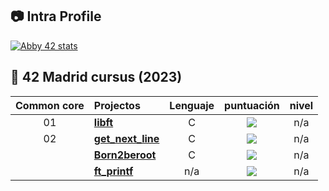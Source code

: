 ## :camera: Intra Profile

[![Abby 42 stats](https://badge42.vercel.app/api/v2/cl1n94s07000609myixypisjj/stats?cursusId=21&coalitionId=85)](https://profile.intra.42.fr/users/abigamas)

## :notebook_with_decorative_cover: 42 Madrid cursus (2023)


| Common core | Projectos                                                                             |            Lenguaje            |                                      puntuación                                       |  nivel   |
| :----: | :----------------------------------------------------------------------------------- | :----------------------------: | :------------------------------------------------------------------------------: | :------: |
|   01   | [**libft**](https://github.com/abbyenredes/42-Madrid-Cursus/tree/main/libft)                             |               C                | ![](https://badge42.vercel.app/api/v2/cl1n94s07000609myixypisjj/project/1848854) |   n/a   |
|   02   | [**get_next_line**](url)             |               C                | ![](https://badge42.vercel.app/api/v2/cl1n94s07000609myixypisjj/project/1899564) |   n/a   |
|        | [**Born2beroot**](url)                     |               C                | ![](https://badge42.vercel.app/api/v2/cl1n94s07000609myixypisjj/project/1899907) |   n/a   |
|        | [**ft_printf**](url)                                                                          |              n/a               | ![](https://badge42.vercel.app/api/v2/cl1n94s07000609myixypisjj/project/1899563) |   n/a   |
          
